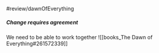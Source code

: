 #review/dawnOfEverything
##### Change requires agreement

We need to be able to work together
![[books_The Dawn of Everything#261572339]]